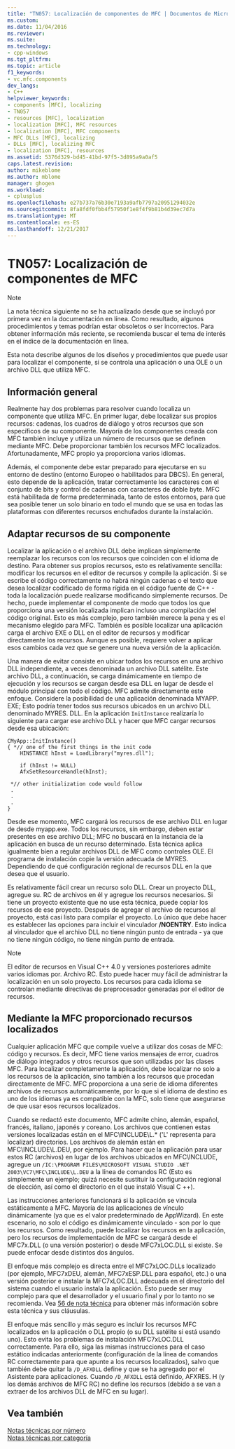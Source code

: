 ```yaml
---
title: "TN057: Localización de componentes de MFC | Documentos de Microsoft"
ms.custom: 
ms.date: 11/04/2016
ms.reviewer: 
ms.suite: 
ms.technology:
- cpp-windows
ms.tgt_pltfrm: 
ms.topic: article
f1_keywords:
- vc.mfc.components
dev_langs:
- C++
helpviewer_keywords:
- components [MFC], localizing
- TN057
- resources [MFC], localization
- localization [MFC], MFC resources
- localization [MFC], MFC components
- MFC DLLs [MFC], localizing
- DLLs [MFC], localizing MFC
- localization [MFC], resources
ms.assetid: 5376d329-bd45-41bd-97f5-3d895a9a0af5
caps.latest.revision: 
author: mikeblome
ms.author: mblome
manager: ghogen
ms.workload:
- cplusplus
ms.openlocfilehash: e27b737a76b30e7193a9afb7797a20951294032e
ms.sourcegitcommit: 8fa8fdf0fbb4f57950f1e8f4f9b81b4d39ec7d7a
ms.translationtype: MT
ms.contentlocale: es-ES
ms.lasthandoff: 12/21/2017
---
```

# <a name="tn057-localization-of-mfc-components"></a>TN057: Localización de componentes de MFC
> [!NOTE]
>  La nota técnica siguiente no se ha actualizado desde que se incluyó por primera vez en la documentación en línea. Como resultado, algunos procedimientos y temas podrían estar obsoletos o ser incorrectos. Para obtener información más reciente, se recomienda buscar el tema de interés en el índice de la documentación en línea.  
  
 Esta nota describe algunos de los diseños y procedimientos que puede usar para localizar el componente, si se controla una aplicación o una OLE o un archivo DLL que utiliza MFC.  
  
## <a name="overview"></a>Información general  
 Realmente hay dos problemas para resolver cuando localiza un componente que utiliza MFC. En primer lugar, debe localizar sus propios recursos: cadenas, los cuadros de diálogo y otros recursos que son específicos de su componente. Mayoría de los componentes creada con MFC también incluye y utiliza un número de recursos que se definen mediante MFC. Debe proporcionar también los recursos MFC localizados. Afortunadamente, MFC propio ya proporciona varios idiomas.  
  
 Además, el componente debe estar preparado para ejecutarse en su entorno de destino (entorno Europeo o habilitados para DBCS). En general, esto depende de la aplicación, tratar correctamente los caracteres con el conjunto de bits y control de cadenas con caracteres de doble byte. MFC está habilitada de forma predeterminada, tanto de estos entornos, para que sea posible tener un solo binario en todo el mundo que se usa en todas las plataformas con diferentes recursos enchufados durante la instalación.  
  
## <a name="localizing-your-components-resources"></a>Adaptar recursos de su componente  
 Localizar la aplicación o el archivo DLL debe implican simplemente reemplazar los recursos con los recursos que coinciden con el idioma de destino. Para obtener sus propios recursos, esto es relativamente sencilla: modificar los recursos en el editor de recursos y compile la aplicación. Si se escribe el código correctamente no habrá ningún cadenas o el texto que desea localizar codificado de forma rígida en el código fuente de C++ - toda la localización puede realizarse modificando simplemente recursos. De hecho, puede implementar el componente de modo que todos los que proporciona una versión localizada implican incluso una compilación del código original. Esto es más complejo, pero también merece la pena y es el mecanismo elegido para MFC. También es posible localizar una aplicación carga el archivo EXE o DLL en el editor de recursos y modificar directamente los recursos. Aunque es posible, requiere volver a aplicar esos cambios cada vez que se genere una nueva versión de la aplicación.  
  
 Una manera de evitar consiste en ubicar todos los recursos en una archivo DLL independiente, a veces denominada un archivo DLL satélite. Este archivo DLL, a continuación, se carga dinámicamente en tiempo de ejecución y los recursos se cargan desde esa DLL en lugar de desde el módulo principal con todo el código. MFC admite directamente este enfoque. Considere la posibilidad de una aplicación denominada MYAPP. EXE; Esto podría tener todos sus recursos ubicados en un archivo DLL denominado MYRES. DLL. En la aplicación `InitInstance` realizaría lo siguiente para cargar ese archivo DLL y hacer que MFC cargar recursos desde esa ubicación:  
  
```  
CMyApp::InitInstance()  
{ *// one of the first things in the init code  
    HINSTANCE hInst = LoadLibrary("myres.dll");

    if (hInst != NULL)  
    AfxSetResourceHandle(hInst);

 *// other initialization code would follow  
 .  
 .  
 .  
}  
```  
  
 Desde ese momento, MFC cargará los recursos de ese archivo DLL en lugar de desde myapp.exe. Todos los recursos, sin embargo, deben estar presentes en ese archivo DLL; MFC no buscará en la instancia de la aplicación en busca de un recurso determinado. Esta técnica aplica igualmente bien a regular archivos DLL de MFC como controles OLE. El programa de instalación copie la versión adecuada de MYRES. Dependiendo de qué configuración regional de recursos DLL en la que desea que el usuario.  
  
 Es relativamente fácil crear un recurso solo DLL. Crear un proyecto DLL, agregue su. RC de archivos en él y agregue los recursos necesarios. Si tiene un proyecto existente que no use esta técnica, puede copiar los recursos de ese proyecto. Después de agregar el archivo de recursos al proyecto, está casi listo para compilar el proyecto. Lo único que debe hacer es establecer las opciones para incluir el vinculador **/NOENTRY**. Esto indica al vinculador que el archivo DLL no tiene ningún punto de entrada - ya que no tiene ningún código, no tiene ningún punto de entrada.  
  
> [!NOTE]
>  El editor de recursos en Visual C++ 4.0 y versiones posteriores admite varios idiomas por. Archivo RC. Esto puede hacer muy fácil de administrar la localización en un solo proyecto. Los recursos para cada idioma se controlan mediante directivas de preprocesador generadas por el editor de recursos.  
  
## <a name="using-the-provided-mfc-localized-resources"></a>Mediante la MFC proporcionado recursos localizados  
 Cualquier aplicación MFC que compile vuelve a utilizar dos cosas de MFC: código y recursos. Es decir, MFC tiene varios mensajes de error, cuadros de diálogo integrados y otros recursos que son utilizadas por las clases MFC. Para localizar completamente la aplicación, debe localizar no solo a los recursos de la aplicación, sino también a los recursos que procedan directamente de MFC. MFC proporciona a una serie de idioma diferentes archivos de recursos automáticamente, por lo que si el idioma de destino es uno de los idiomas ya es compatible con la MFC, solo tiene que asegurarse de que usar esos recursos localizados.  
  
 Cuando se redactó este documento, MFC admite chino, alemán, español, francés, italiano, japonés y coreano. Los archivos que contienen estas versiones localizadas están en el MFC\INCLUDE\L.* ('L' representa para localizar) directorios. Los archivos de alemán están en MFC\INCLUDE\L.DEU, por ejemplo. Para hacer que la aplicación para usar estos RC (archivos) en lugar de los archivos ubicados en MFC\INCLUDE, agregue un `/IC:\PROGRAM FILES\MICROSOFT VISUAL STUDIO .NET 2003\VC7\MFC\INCLUDE\L.DEU` a la línea de comandos RC (Esto es simplemente un ejemplo; quizá necesite sustituir la configuración regional de elección, así como el directorio en el que instaló Visual C ++).  
  
 Las instrucciones anteriores funcionará si la aplicación se vincula estáticamente a MFC. Mayoría de las aplicaciones de vínculo dinámicamente (ya que es el valor predeterminado de AppWizard). En este escenario, no solo el código es dinámicamente vinculado - son por lo que los recursos. Como resultado, puede localizar los recursos en la aplicación, pero los recursos de implementación de MFC se cargará desde el MFC7x.DLL (o una versión posterior) o desde MFC7xLOC.DLL si existe. Se puede enfocar desde distintos dos ángulos.  
  
 El enfoque más complejo es directa entre el MFC7xLOC.DLLs localizado (por ejemplo, MFC7xDEU, alemán, MFC7xESP.DLL para español, etc.) o una versión posterior e instalar la MFC7xLOC.DLL adecuada en el directorio del sistema cuando el usuario instala la aplicación. Esto puede ser muy complejo para que el desarrollador y el usuario final y por lo tanto no se recomienda. Vea [56 de nota técnica](../mfc/tn056-installation-of-localized-mfc-components.md) para obtener más información sobre esta técnica y sus cláusulas.  
  
 El enfoque más sencillo y más seguro es incluir los recursos MFC localizados en la aplicación o DLL propio (o su DLL satélite si está usando uno). Esto evita los problemas de instalación MFC7xLOC.DLL correctamente. Para ello, siga las mismas instrucciones para el caso estático indicadas anteriormente (configuración de la línea de comandos RC correctamente para que apunte a los recursos localizados), salvo que también debe quitar la `/D_AFXDLL` define y que se ha agregado por el Asistente para aplicaciones. Cuando `/D_AFXDLL` está definido, AFXRES. H (y los demás archivos de MFC RC) no define los recursos (debido a se van a extraer de los archivos DLL de MFC en su lugar).  
  
## <a name="see-also"></a>Vea también  
 [Notas técnicas por número](../mfc/technical-notes-by-number.md)   
 [Notas técnicas por categoría](../mfc/technical-notes-by-category.md)

